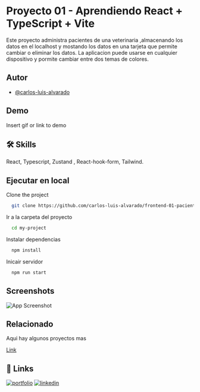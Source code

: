 # Proyecto 01 - Aprendiendo React + TypeScript + Vite

Este proyecto administra pacientes de una veterinaria ,almacenando los datos en el localhost y mostando los datos en una tarjeta que permite cambiar o eliminar los datos. La aplicacion puede usarse en cualquier dispositivo y pormite cambiar entre dos temas de colores.

## Autor

- [@carlos-luis-alvarado](https://github.com/carlos-luis-alvarado/)


## Demo

Insert gif or link to demo


## 🛠 Skills
React, Typescript, Zustand , React-hook-form, Tailwind.




## Ejecutar en local

Clone the project

```bash
  git clone https://github.com/carlos-luis-alvarado/frontend-01-paciente-zustand
```

Ir a la carpeta del proyecto

```bash
  cd my-project
```

Instalar dependencias
```bash
  npm install
```

Inicair servidor

```bash
  npm run start
```

## Screenshots

![App Screenshot](https://via.placeholder.com/468x300?text=App+Screenshot+Here)


## Relacionado

Aqui hay algunos proyectos mas

[Link](https://github.com/carlos-luis-alvarado)


## 🔗 Links
[![portfolio](https://img.shields.io/badge/my_portfolio-000?style=for-the-badge&logo=ko-fi&logoColor=white)](https://google.com/)
[![linkedin](https://img.shields.io/badge/linkedin-0A66C2?style=for-the-badge&logo=linkedin&logoColor=white)](https://www.linkedin.com/in/carlos-luis-alvarado-a4aaa9236/)









